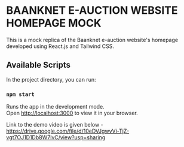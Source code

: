# BAANKNET E-AUCTION WEBSITE HOMEPAGE MOCK
This is a mock replica of the Baanknet e-auction website's homepage developed using React.js and Tailwind CSS.

## Available Scripts

In the project directory, you can run:

### `npm start`

Runs the app in the development mode.\
Open [http://localhost:3000](http://localhost:3000) to view it in your browser.

Link to the demo video is given below -
https://drive.google.com/file/d/10eDVJgwvVi-TjZ-vgt7OJ1D1Db8W7lvC/view?usp=sharing
